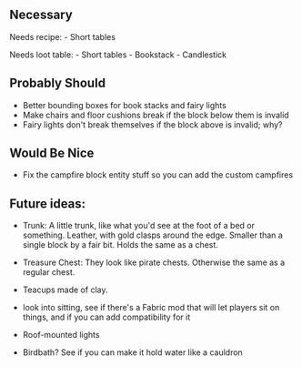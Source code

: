 ## Necessary
Needs recipe:
	- Short tables

Needs loot table:
	- Short tables
	- Bookstack
	- Candlestick

## Probably Should
- Better bounding boxes for book stacks and fairy lights
- Make chairs and floor cushions break if the block below them is invalid
- Fairy lights don't break themselves if the block above is invalid; why?

## Would Be Nice
- Fix the campfire block entity stuff so you can add the custom campfires


## Future ideas:
- Trunk: A little trunk, like what you'd see at the foot of a bed or something. Leather,
  with gold clasps around the edge. Smaller than a single block by a fair bit. Holds the
  same as a chest.
 
- Treasure Chest: They look like pirate chests. Otherwise the same as a regular chest.

- Teacups made of clay.

- look into sitting, see if there's a Fabric mod that will let players sit on things, and if you can
  add compatibility for it

- Roof-mounted lights
- Birdbath? See if you can make it hold water like a cauldron
